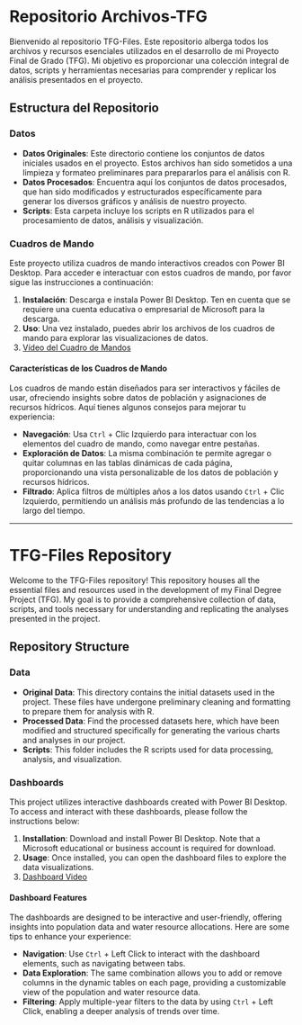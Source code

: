 # Repositorio Archivos-TFG

Bienvenido al repositorio TFG-Files. Este repositorio alberga todos los archivos y recursos esenciales utilizados en el desarrollo de mi Proyecto Final de Grado (TFG). Mi objetivo es proporcionar una colección integral de datos, scripts y herramientas necesarias para comprender y replicar los análisis presentados en el proyecto.

## Estructura del Repositorio

### Datos
- **Datos Originales**: Este directorio contiene los conjuntos de datos iniciales usados en el proyecto. Estos archivos han sido sometidos a una limpieza y formateo preliminares para prepararlos para el análisis con R.
- **Datos Procesados**: Encuentra aquí los conjuntos de datos procesados, que han sido modificados y estructurados específicamente para generar los diversos gráficos y análisis de nuestro proyecto.
- **Scripts**: Esta carpeta incluye los scripts en R utilizados para el procesamiento de datos, análisis y visualización.

### Cuadros de Mando
Este proyecto utiliza cuadros de mando interactivos creados con Power BI Desktop. Para acceder e interactuar con estos cuadros de mando, por favor sigue las instrucciones a continuación:

1. **Instalación**: Descarga e instala Power BI Desktop. Ten en cuenta que se requiere una cuenta educativa o empresarial de Microsoft para la descarga.
2. **Uso**: Una vez instalado, puedes abrir los archivos de los cuadros de mando para explorar las visualizaciones de datos.
3. [Vídeo del Cuadro de Mandos](https://youtu.be/e4oLa0Sl2zw)

#### Características de los Cuadros de Mando
Los cuadros de mando están diseñados para ser interactivos y fáciles de usar, ofreciendo insights sobre datos de población y asignaciones de recursos hídricos. Aquí tienes algunos consejos para mejorar tu experiencia:

- **Navegación**: Usa `Ctrl` + Clic Izquierdo para interactuar con los elementos del cuadro de mando, como navegar entre pestañas.
- **Exploración de Datos**: La misma combinación te permite agregar o quitar columnas en las tablas dinámicas de cada página, proporcionando una vista personalizable de los datos de población y recursos hídricos.
- **Filtrado**: Aplica filtros de múltiples años a los datos usando `Ctrl` + Clic Izquierdo, permitiendo un análisis más profundo de las tendencias a lo largo del tiempo.

---

# TFG-Files Repository

Welcome to the TFG-Files repository! This repository houses all the essential files and resources used in the development of my Final Degree Project (TFG). My goal is to provide a comprehensive collection of data, scripts, and tools necessary for understanding and replicating the analyses presented in the project.

## Repository Structure

### Data
- **Original Data**: This directory contains the initial datasets used in the project. These files have undergone preliminary cleaning and formatting to prepare them for analysis with R.
- **Processed Data**: Find the processed datasets here, which have been modified and structured specifically for generating the various charts and analyses in our project.
- **Scripts**: This folder includes the R scripts used for data processing, analysis, and visualization.

### Dashboards
This project utilizes interactive dashboards created with Power BI Desktop. To access and interact with these dashboards, please follow the instructions below:

1. **Installation**: Download and install Power BI Desktop. Note that a Microsoft educational or business account is required for download.
2. **Usage**: Once installed, you can open the dashboard files to explore the data visualizations.
3. [Dashboard Video](https://youtu.be/e4oLa0Sl2zw)

#### Dashboard Features
The dashboards are designed to be interactive and user-friendly, offering insights into population data and water resource allocations. Here are some tips to enhance your experience:

- **Navigation**: Use `Ctrl` + Left Click to interact with the dashboard elements, such as navigating between tabs.
- **Data Exploration**: The same combination allows you to add or remove columns in the dynamic tables on each page, providing a customizable view of the population and water resource data.
- **Filtering**: Apply multiple-year filters to the data by using `Ctrl` + Left Click, enabling a deeper analysis of trends over time.
